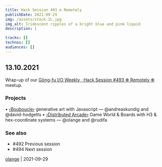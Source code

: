 ```yaml
---
title: Hack Session 493 ✼ Remotely
publishDate: 2021-09-29
img: /assets/stock-1L.jpg
img_alt: Iridescent ripples of a bright blue and pink liquid
description: |

tracks: []
technos: []
audiences: []
---
```


## 13.10.2021

Wrap-up of our [Gōng-fu I/O Weekly · Hack Session #493 ✼ Remotely ✼](https://www.meetup.com/fr-FR/gōngfuIO/events/sdgdfsyccnbrb/) meetup.

### Projects

• [‹Bouboucle›](http://bouboucle.com) generative art with Javascript — @andreaskundig and @david-hodgetts 
• [‹Distributed Arcade›](https://github.com/olange/arcade) Game World & Boards with H3 & hex-coordinate systems — @olange and @rudifa

### See also

* #492 Previous session
* #494 Next session

[olange](https://github.com/olange) | 2021-09-29


